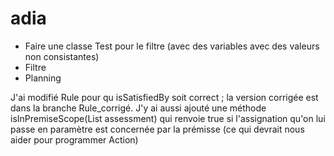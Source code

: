 # adia
- Faire une classe Test pour le filtre (avec des variables avec des valeurs non consistantes)
- Filtre
- Planning

J'ai modifié Rule pour qu isSatisfiedBy soit correct ; la version corrigée est dans la branche Rule_corrigé. J'y ai aussi ajouté une méthode isInPremiseScope(List<RestrictedDomain> assessment) qui renvoie true si l'assignation qu'on lui passe en paramètre est concernée par la prémisse (ce qui devrait nous aider pour programmer Action)
